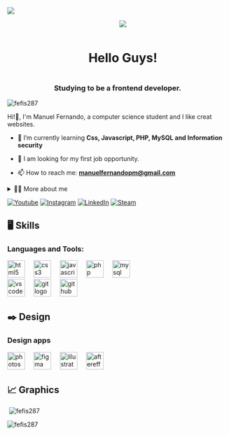 <!--Gif-->
<img src="https://user-images.githubusercontent.com/74038190/225813708-98b745f2-7d22-48cf-9150-083f1b00d6c9.gif">

<!--cat-->
<div id="cat">
  <ul align="center">
<img src="https://user-images.githubusercontent.com/74038190/212744287-14f66c13-5458-40dc-9244-8ff533fc8f4a.gif">
  </div>

    
<!--título-->
<div id="user-content-toc">
  <ul align="center">
    <summary><h1 style="display: inline-block">Hello Guys!</h1></summary>
</div>

<!--Presentation-->
<h3 align="center">Studying to be a frontend developer.</h3>

<p align="left"> <img src="https://komarev.com/ghpvc/?username=fefis287&label=Profile%20views&color=0e75b6&style=flat" alt="fefis287" /> </p>

<p>
  
Hi!👋, I'm Manuel Fernando, a computer science student and I like creat websites.

- 🌱 I’m currently learning <strong>Css, Javascript, PHP, MySQL and Information security</strong>

- 🔭 I am looking for my first job opportunity.

- 📫 How to reach me: **manuelfernandopm@gmail.com**


<details>
  <summary>👨‍💻 More about me</summary>

  - 💬 I am 19 years old and currently live in Brazil. I am fluent in English and have experience with HTML, CSS, PHP, Javascript and MySQL. I have also been a content creator on YouTube since 2023, which helped me develop important skills such as creativity, communication, marketing, analytical skills, community management and social media.

    
  - ⚡ I like play video games, watch movies, and creat websites, I love creat website designs and helping with the backend :p
</details>

<!-- Links -->
[![Youtube](https://img.shields.io/badge/YouTube-FF0000?style=for-the-badge&logo=youtube&logoColor=white)](https://www.youtube.com/channel/UCuR3FXion6K0aaFgw40dzyQ)
[![Instagram](https://img.shields.io/badge/Instagram-E4405F?style=for-the-badge&logo=instagram&logoColor=white)](https://www.instagram.com/fefis287/#)
[![LinkedIn](https://img.shields.io/badge/LinkedIn-0077B5?style=for-the-badge&logo=linkedin&logoColor=white)](https://www.linkedin.com/in/manuel-fernando-pelegrini-mendonça-68765a303/)
[![Steam](https://img.shields.io/badge/Steam-000000?style=for-the-badge&logo=steam&logoColor=white)](https://steamcommunity.com/profiles/76561198292248122/)


## 🖥️ Skills
<!-- Skills: Programming Languages -->
 <div align="left">
   <h3>Languages and Tools:</h3>
  <img src="https://cdn.jsdelivr.net/gh/devicons/devicon/icons/html5/html5-original.svg" height="40" alt="html5 logo"  />
  <img width="12" />
  <img src="https://cdn.jsdelivr.net/gh/devicons/devicon/icons/css3/css3-original.svg" height="40" alt="css3 logo"  />
  <img width="12" />
  <img src="https://cdn.jsdelivr.net/gh/devicons/devicon/icons/javascript/javascript-original.svg" height="40" alt="javascript logo"  />
  <img width="12" />
  <img src="https://cdn.jsdelivr.net/gh/devicons/devicon/icons/php/php-original.svg" height="40" alt="php logo"  />
  <img width="12" />
  <img src="https://cdn.jsdelivr.net/gh/devicons/devicon/icons/mysql/mysql-original.svg" height="40" alt="mysql logo"  />
     <div align="left">
  <img src="https://cdn.jsdelivr.net/gh/devicons/devicon/icons/vscode/vscode-original.svg" height="40" alt="vscode logo"  />
  <img width="12" />
  <img src="https://cdn.jsdelivr.net/gh/devicons/devicon/icons/git/git-original.svg" height="40" alt="git logo"  />
  <img width="12" />
  <img src="https://cdn.jsdelivr.net/gh/devicons/devicon/icons/github/github-original.svg" height="40" alt="github logo"  />
</div>
</div>

## ✒️ Design
<!-- Skills: Design -->
<div align="left">
  <h3>Design apps</h3>
  <img src="https://cdn.jsdelivr.net/gh/devicons/devicon/icons/photoshop/photoshop-plain.svg" height="40" alt="photoshop logo"  />
  <img width="12" />
  <img src="https://cdn.jsdelivr.net/gh/devicons/devicon/icons/figma/figma-original.svg" height="40" alt="figma logo"  />
  <img width="12" />
  <img src="https://cdn.jsdelivr.net/gh/devicons/devicon/icons/illustrator/illustrator-plain.svg" height="40" alt="illustrator logo"  />
  <img width="12" />
  <img src="https://cdn.jsdelivr.net/gh/devicons/devicon/icons/aftereffects/aftereffects-original.svg" height="40" alt="aftereffects logo"  />
</div>

## 📈 Graphics
<!--Graphics-->

<p>&nbsp;<img align="center" src="https://github-readme-stats.vercel.app/api?username=fefis287&show_icons=true&locale=en" alt="fefis287" /></p>
<p><img align="left" src="https://github-readme-stats.vercel.app/api/top-langs?username=fefis287&show_icons=true&locale=en&layout=compact" alt="fefis287" /></p>

